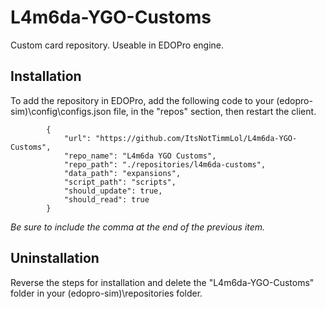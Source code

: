 # L4m6da-YGO-Customs
Custom card repository. Useable in EDOPro engine.

## Installation
To add the repository in EDOPro, add the following code to your (edopro-sim)\config\configs.json file, in the "repos" section, then restart the client.  

```
		{  
			"url": "https://github.com/ItsNotTimmLol/L4m6da-YGO-Customs",  
			"repo_name": "L4m6da YGO Customs",  
			"repo_path": "./repositories/l4m6da-customs",  
			"data_path": "expansions",
			"script_path": "scripts",
			"should_update": true,  
			"should_read": true  
		}
```

*Be sure to include the comma at the end of the previous item.*

## Uninstallation
Reverse the steps for installation and delete the "L4m6da-YGO-Customs" folder in your (edopro-sim)\repositories folder.
